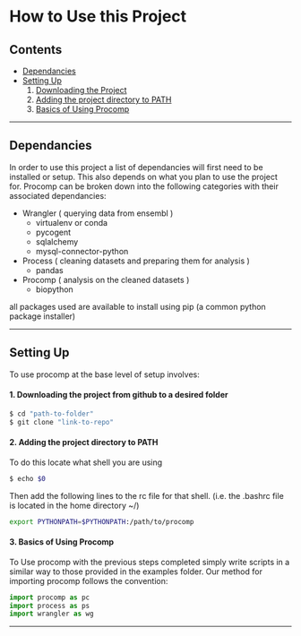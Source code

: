 # How to Use this Project

## Contents 

- [Dependancies](#Dependancies)
- [Setting Up](#setting-up)
    1. [Downloading the Project](#1-Downloading-the-project-from-github-to-a-desired-folder)
    2. [Adding the project directory to PATH](#2-adding-the-project-directory-to-PATH)
    3. [Basics of Using Procomp](#3-basics-of-using-procomp)

<hr>

## Dependancies

In order to use this project a list of dependancies will first need to be installed or setup. This also depends on what you plan to use the project for. Procomp can be broken down into the following categories with their associated dependancies:

- Wrangler ( querying data from ensembl )
    - virtualenv or conda
    - pycogent
    - sqlalchemy
    - mysql-connector-python
- Process ( cleaning datasets and preparing them for analysis )
    - pandas
- Procomp ( analysis on the cleaned datasets )
    - biopython

all packages used are available to install using pip (a common python package installer)

<hr>

## Setting Up

To use procomp at the base level of setup involves: 

#### 1. Downloading the project from github to a desired folder
    
```bash
$ cd "path-to-folder"
$ git clone "link-to-repo"
```
#### 2. Adding the project directory to PATH
    
To do this locate what shell you are using
```bash
$ echo $0
```
Then add the following lines to the rc file for that shell. (i.e. the .bashrc file is located in the home directory ~/)
```bash
export PYTHONPATH=$PYTHONPATH:/path/to/procomp
```
    
#### 3. Basics of Using Procomp
To Use procomp with the previous steps completed simply write scripts in a similar way to those provided in the examples folder. Our method for importing procomp follows the convention:

```python
import procomp as pc
import process as ps
import wrangler as wg
```

<hr>

